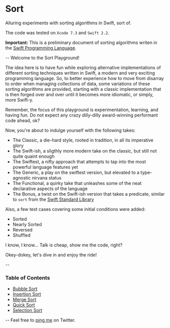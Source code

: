 # Sort
Alluring experiments with sorting algorithms in Swift, sort of.

The code was tested on `Xcode 7.3` and `Swift 2.2`.

**Important:**
This is a preliminary document of sorting algorithms writen in the [Swift Programming Language](https://developer.apple.com/swift/).

--
Welcome to the Sort Playground!

The idea here is to have fun while exploring alternative implementations of different sorting techniques written in Swift, a modern and very exciting programming language. So, to better experience how to move from disarray to order when managing collections of data, some variations of these sorting algorithms are provided, starting with a classic implementation that is then forged over and over until it becomes more idiomatic, or simply, more Swift-y.

Remember, the focus of this playground is experimentation, learning, and having fun. Do not expect any crazy dilly-dilly award-winning performant code ahead, ok?

Now, you're about to indulge yourself with the following takes:

- The Classic, a die-hard style, rooted in tradition, in all its imperative glory
- The Swift-ish, a sligthly more modern take on the classic, but still not quite quaint enough
- The Swiftest, a nifty approach that attempts to tap into the most powerful language features yet
- The Generic, a play on the swiftest version, but elevated to a type-agnostic nirvana status
- The Functional, a quirky take that unleashes some of the neat declarative aspects of the language
- The Bonus, a twist on the Swift-ish version that takes a predicate, similar to `sort` from the [Swift Standard Library](https://developer.apple.com/library/ios//documentation/Swift/Reference/Swift_MutableCollectionType_Protocol/index.html#//apple_ref/swift/intfm/MutableCollectionType/s:FeRq_Ss21MutableCollectionType_SsS_4sortuRq_S__Fq_FFTqqq_Ss14CollectionType9GeneratorSs13GeneratorType7Elementqqq_S0_9GeneratorS1_7Element_SbGSaqqq_S0_9GeneratorS1_7Element_)

Also, a few test cases covering some initial conditions were added:

- Sorted
- Nearly Sorted
- Reversed
- Shuffled

I know, I know... Talk is cheap, show me the code, right?

Okey-dokey, let's dive in and enjoy the ride!

--
### Table of Contents

- [Bubble Sort](https://github.com/adrfer/Sort/blob/master/Sort.playground/Pages/Bubble%20Sort.xcplaygroundpage/Contents.swift)
- [Insertion Sort](https://github.com/adrfer/Sort/blob/master/Sort.playground/Pages/Insertion%20Sort.xcplaygroundpage/Contents.swift)
- [Merge Sort](https://github.com/adrfer/Sort/blob/master/Sort.playground/Pages/Merge%20Sort.xcplaygroundpage/Contents.swift)
- [Quick Sort](https://github.com/adrfer/Sort/blob/master/Sort.playground/Pages/Quick%20Sort.xcplaygroundpage/Contents.swift)
- [Selection Sort](https://github.com/adrfer/Sort/blob/master/Sort.playground/Pages/Selection%20Sort.xcplaygroundpage/Contents.swift)

--
Feel free to [ping me](https://twitter.com/_adrfer) on Twitter.
